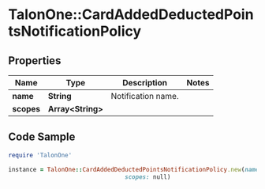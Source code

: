 # TalonOne::CardAddedDeductedPointsNotificationPolicy

## Properties

Name | Type | Description | Notes
------------ | ------------- | ------------- | -------------
**name** | **String** | Notification name. | 
**scopes** | **Array&lt;String&gt;** |  | 

## Code Sample

```ruby
require 'TalonOne'

instance = TalonOne::CardAddedDeductedPointsNotificationPolicy.new(name: Christmas Sale,
                                 scopes: null)
```


